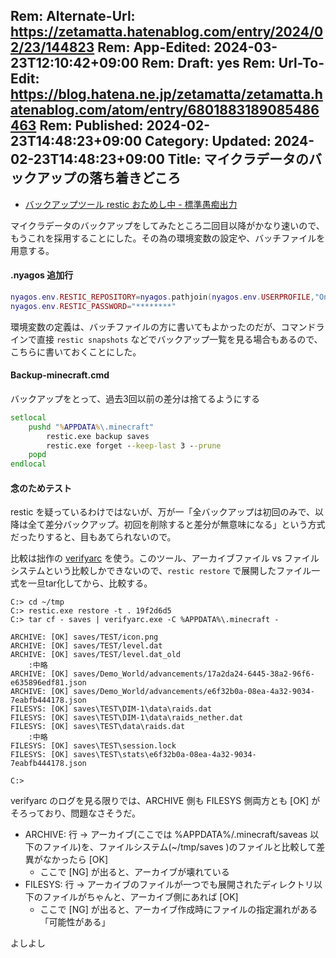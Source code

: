 Rem: Alternate-Url: https://zetamatta.hatenablog.com/entry/2024/02/23/144823
Rem: App-Edited: 2024-03-23T12:10:42+09:00
Rem: Draft: yes
Rem: Url-To-Edit: https://blog.hatena.ne.jp/zetamatta/zetamatta.hatenablog.com/atom/entry/6801883189085486463
Rem: Published: 2024-02-23T14:48:23+09:00
Category:
Updated: 2024-02-23T14:48:23+09:00
Title: マイクラデータのバックアップの落ち着きどころ
---
+ [バックアップツール restic おためし中 - 標準愚痴出力](https://zetamatta.hatenablog.com/entry/2024/02/21/111146)

マイクラデータのバックアップをしてみたところ二回目以降がかなり速いので、もうこれを採用することにした。その為の環境変数の設定や、バッチファイルを用意する。

#### .nyagos 追加行

```lua
nyagos.env.RESTIC_REPOSITORY=nyagos.pathjoin(nyagos.env.USERPROFILE,"OneDrive\\Documents\\minecraft-backups")
nyagos.env.RESTIC_PASSWORD="********"
```

環境変数の定義は、バッチファイルの方に書いてもよかったのだが、コマンドラインで直接 `restic snapshots` などでバックアップ一覧を見る場合もあるので、こちらに書いておくことにした。

#### Backup-minecraft.cmd

バックアップをとって、過去3回以前の差分は捨てるようにする

```bat
setlocal
    pushd "%APPDATA%\.minecraft"
        restic.exe backup saves
        restic.exe forget --keep-last 3 --prune
    popd
endlocal
```

#### 念のためテスト

restic を疑っているわけではないが、万が一「全バックアップは初回のみで、以降は全て差分バックアップ。初回を削除すると差分が無意味になる」という方式だったりすると、目もあてられないので。

比較は拙作の [verifyarc](https://github.com/hymkor/verifyarc) を使う。このツール、アーカイブファイル vs ファイルシステムという比較しかできないので、`restic restore` で展開したファイル一式を一旦tar化してから、比較する。

```
C:> cd ~/tmp
C:> restic.exe restore -t . 19f2d6d5
C:> tar cf - saves | verifyarc.exe -C %APPDATA%\.minecraft -

ARCHIVE: [OK] saves/TEST/icon.png
ARCHIVE: [OK] saves/TEST/level.dat
ARCHIVE: [OK] saves/TEST/level.dat_old
    :中略
ARCHIVE: [OK] saves/Demo_World/advancements/17a2da24-6445-38a2-96f6-e635896edf81.json
ARCHIVE: [OK] saves/Demo_World/advancements/e6f32b0a-08ea-4a32-9034-7eabfb444178.json
FILESYS: [OK] saves\TEST\DIM-1\data\raids.dat
FILESYS: [OK] saves\TEST\DIM-1\data\raids_nether.dat
FILESYS: [OK] saves\TEST\data\raids.dat
    :中略
FILESYS: [OK] saves\TEST\session.lock
FILESYS: [OK] saves\TEST\stats\e6f32b0a-08ea-4a32-9034-7eabfb444178.json

C:>
```

verifyarc のログを見る限りでは、ARCHIVE 側も FILESYS 側両方とも [OK] がそろっており、問題なさそうだ。

+ ARCHIVE: 行 → アーカイブ(ここでは %APPDATA%/.minecraft/saveas 以下のファイル)を、ファイルシステム(~/tmp/saves )のファイルと比較して差異がなかったら [OK]
    + ここで [NG] が出ると、アーカイブが壊れている
+ FILESYS: 行 → アーカイブのファイルが一つでも展開されたディレクトリ以下のファイルがちゃんと、アーカイブ側にあれば [OK]
    + ここで [NG] が出ると、アーカイブ作成時にファイルの指定漏れがある「可能性がある」

よしよし

